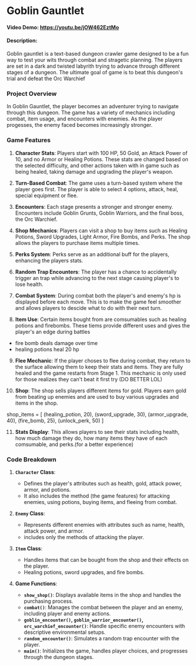 # Goblin Gauntlet
#### Video Demo: https://youtu.be/jOW462EztMo
#### Description:
Goblin gauntlet is a text-based dungeon crawler game designed to be a fun way to test your wits through combat and stragetic planning.
The players are set in a dark and twisted labyrith trying to advance through different stages of a dungeon.
The ultimate goal of game is to beat this dungeon's trial and defeat the Orc Warchief

### Project Overview
In Goblin Gauntlet, the player becomes an adventurer trying to navigate through this dungeon.
The game has a variety of mechanics including combat, item usage, and encounters with enemies.
As the player progesses, the enemy faced becomes increasingly stronger.

### Game Features
1. **Character Stats**: Players start with 100 HP, 50 Gold, an Attack Power of 10, and no Armor or Healing Potions.
These stats are changed based on the selected difficulty, and other actions taken with in game such as being healed,
taking damage and upgrading the player's weapon.

2. **Turn-Based Combat**: The game uses a turn-based system where the player goes first.
The player is able to select 4 options, attack, heal, special equipment or flee.

3. **Encounters**: Each stage presents a stronger and stronger enemy.
Encounters include Goblin Grunts, Goblin Warriors, and the final boss, the Orc Warchief.

4. **Shop Mechanics**: Players can visit a shop to buy items such as Healing Potions, Sword Upgrades, Light Armor, Fire Bombs, and Perks.
The shop allows the players to purchase items multiple times.

5. **Perks System**: Perks serve as an additional buff for the players, enhancing the players stats.

6. **Random Trap Encounters**: The player has a chance to accidentally trigger an trap while advancing to the next stage causing player's to lose health.

7. **Combat System**: During combat both the player's and enemy's hp is displayed before each move. This is to make the game feel smoother and allows players to descide what to do with their next turn.

8. **Item Use**: Certain items bought from are comsumables such as healing potions and firebombs. These tiems provide different uses and gives the player's an edge during battles
- fire bomb deals damage over time
- healing potions heal 20 hp

9. **Flee Mechanic**: If the player choses to flee during combat, they return to the surface allowing them to keep their stats and items.
They are fully healed and the game restarts from Stage 1. This mechanic is only used for those realizes they can't beat it first try (DO BETTER LOL)

10. **Shop**: The shop sells players different items for gold. Players earn gold from beating up enemies and are used to buy various upgrades and items in the shop.

shop_items = [
    (healing_potion, 20),
    (sword_upgrade, 30),
    (armor_upgrade, 40),
    (fire_bomb, 25),
    (unlock_perk, 50)
]

11. **Stats Display**: This allows players to see their stats including health, how much damage they do, how many items they have of each comsumable, and perks.(for a better experience)

### Code Breakdown
1. **`Character` Class**:
   - Defines the player's attributes such as health, gold, attack power, armor, and potions.
   - It also includes the method (the game features) for attacking enemies, using potions, buying items, and fleeing from combat.

2. **`Enemy` Class**:
   - Represents different enemies with attributes such as name, health, attack power, and armor.
   - includes only the methods of attacking the player.

3. **`Item` Class**:
   - Handles items that can be bought from the shop and their effects on the player.
   - Healing potions, sword upgrades, and fire bombs.

4. **Game Functions**:
   - **`show_shop()`**: Displays available items in the shop and handles the purchasing process.
   - **`combat()`**: Manages the combat between the player and an enemy, including player and enemy actions.
   - **`goblin_encounter()`, `goblin_warrior_encounter()`, `orc_warchief_encounter()`**: Handle specific enemy encounters with descriptive environmental setups.
   - **`random_encounter()`**: Simulates a random trap encounter with the player.
   - **`main()`**: Initializes the game, handles player choices, and progresses through the dungeon stages.
